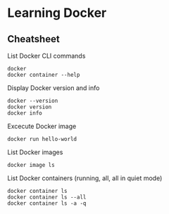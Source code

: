 # Learning Docker
## Cheatsheet
List Docker CLI commands
```
docker
docker container --help
```

Display Docker version and info
```
docker --version
docker version
docker info
```
 
Excecute Docker image
```
docker run hello-world
```

List Docker images
```
docker image ls
```

List Docker containers (running, all, all in quiet mode)
```
docker container ls
docker container ls --all
docker container ls -a -q
```